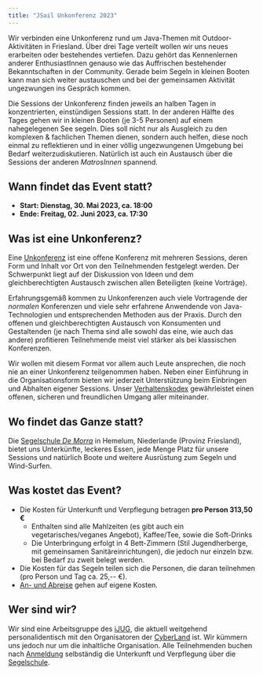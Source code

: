 ```yaml
---
title: "JSail Unkonferenz 2023"
---
```


Wir verbinden eine Unkonferenz rund um Java-Themen mit Outdoor-Aktivitäten in Friesland.
Über drei Tage verteilt wollen wir uns neues erarbeiten oder bestehendes vertiefen.
Dazu gehört das Kennenlernen anderer EnthusiastInnen genauso wie das Auffrischen bestehender Bekanntschaften in der Community.
Gerade beim Segeln in kleinen Booten kann man sich weiter austauschen und bei der gemeinsamen Aktivität ungezwungen ins Gespräch kommen.

[//]: # (TODO hier Bild mit Lernenden ...)

Die Sessions der Unkonferenz finden jeweils an halben Tagen in konzentrierten, einstündigen Sessions statt.
In der anderen Hälfte des Tages gehen wir in kleinen Booten (je 3-5 Personen) auf einem nahegelegenen See segeln.
Dies soll nicht nur als Ausgleich zu den komplexen & fachlichen Themen dienen, sondern auch helfen, diese noch einmal zu reflektieren und in einer völlig ungezwungenen Umgebung bei Bedarf weiterzudiskutieren. 
Natürlich ist auch ein Austausch über die Sessions der anderen _MatrosInnen_ spannend.

[//]: # (TODO hier Bild vom Segeln)

## Wann findet das Event statt?

* **Start: Dienstag, 30. Mai 2023, ca. 18:00**
* **Ende: Freitag, 02. Juni 2023, ca. 17:30**

## Was ist eine Unkonferenz?

Eine [Unkonferenz](unkonferenz/) ist eine offene Konferenz mit mehreren Sessions, deren Form und Inhalt vor Ort von den Teilnehmenden festgelegt werden.
Der Schwerpunkt liegt auf der Diskussion von Ideen und dem gleichberechtigten Austausch zwischen allen Beteiligten (keine Vorträge).

Erfahrungsgemäß kommen zu Unkonferenzen auch viele Vortragende der _normalen_ Konferenzen und viele sehr erfahrene Anwendende von Java-Technologien und entsprechenden Methoden aus der Praxis.
Durch den offenen und gleichberechtigten Austausch von Konsumenten und Gestaltenden (je nach Thema sind alle sowohl das eine, wie auch das andere) profitieren Teilnehmende meist viel stärker als bei klassischen Konferenzen.

Wir wollen mit diesem Format vor allem auch Leute ansprechen, die noch nie an einer Unkonferenz teilgenommen haben.
Neben einer Einführung in die Organisationsform bieten wir jederzeit Unterstützung beim Einbringen und Abhalten eigener Sessions.
Unser [Verhaltenskodex](verhaltenskodex/) gewährleistet einen offenen, sicheren und freundlichen Umgang aller miteinander.

## Wo findet das Ganze statt?

Die [Segelschule _De Morra_](https://zeilschooldemorra.nl/) in Hemelum, Niederlande (Provinz Friesland), bietet uns Unterkünfte, leckeres Essen, jede Menge Platz für unsere Sessions und natürlich Boote und weitere Ausrüstung zum Segeln und Wind-Surfen.

## Was kostet das Event?

[//]: # (TODO Kosten für das Segeln klären, sowie Flatrate Getränke und Belegung der Zimmer: Single/Double vs. Kosten)

* Die Kosten für Unterkunft und Verpflegung betragen **pro Person 313,50 €**
  * Enthalten sind alle Mahlzeiten (es gibt auch ein vegetarisches/veganes Angebot), Kaffee/Tee, sowie die Soft-Drinks
  * Die Unterbringung erfolgt in 4 Bett-Zimmern (Stil Jugendherberge, mit gemeinsamen Sanitäreinrichtungen), die jedoch nur einzeln bzw. bei Bedarf zu zweit belegt werden.
* Die Kosten für das Segeln teilen sich die Personen, die daran teilnehmen (pro Person und Tag ca. 25,-- €).
* [An- und Abreise](an+abreise/) gehen auf eigene Kosten.

## Wer sind wir?

Wir sind eine Arbeitsgruppe des [iJUG](https://ijug.eu), die aktuell weitgehend personalidentisch mit den Organisatoren der [CyberLand](https://cyberland.ijug.eu) ist.
Wir kümmern uns jedoch nur um die inhaltliche Organisation.
Alle Teilnehmenden buchen nach [Anmeldung](anmeldung/) selbständig die Unterkunft und Verpflegung über die [Segelschule](location/).